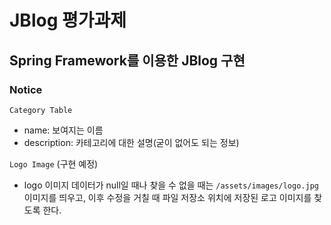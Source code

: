 # JBlog 평가과제

## Spring Framework를 이용한 JBlog 구현


### Notice
`Category Table`
- name: 보여지는 이름
- description: 카테고리에 대한 설명(굳이 없어도 되는 정보)

`Logo Image` (구현 예정)
- logo 이미지 데이터가 null일 때나 찾을 수 없을 때는 `/assets/images/logo.jpg` 이미지를 띄우고, 이후 수정을 거칠 때 파일 저장소 위치에 저장된 로고 이미지를 찾도록 한다.



